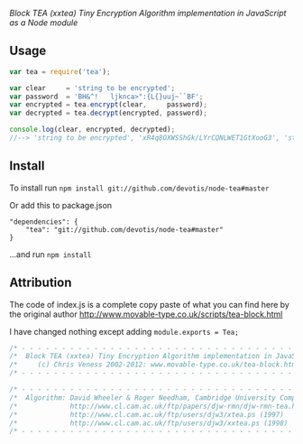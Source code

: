 *Block TEA (xxtea) Tiny Encryption Algorithm implementation in JavaScript as a Node module*

## Usage

```javascript
var tea = require('tea');

var clear     = 'string to be encrypted';
var password  = 'BH&^!   ljknca>":{L{}uuj~``BF';
var encrypted = tea.encrypt(clear,     password);
var decrypted = tea.decrypt(encrypted, password);

console.log(clear, encrypted, decrypted);
//--> 'string to be encrypted', 'xR4q8OXWSShGk/LYrCQNLWET1GtXooG3', 'string to be encrypted'
```

## Install

To install run `npm install git://github.com/devotis/node-tea#master`

Or add this to package.json

    "dependencies": {
        "tea": "git://github.com/devotis/node-tea#master"
    }
...and run `npm install`

## Attribution

The code of index.js is a complete copy paste of what you can find here by the original author http://www.movable-type.co.uk/scripts/tea-block.html

I have changed nothing except adding `module.exports = Tea;`


```javascript
/* - - - - - - - - - - - - - - - - - - - - - - - - - - - - - - - - - - - - - - - - - - - - - - -  */
/*  Block TEA (xxtea) Tiny Encryption Algorithm implementation in JavaScript                      */
/*     (c) Chris Veness 2002-2012: www.movable-type.co.uk/tea-block.html                          */
/* - - - - - - - - - - - - - - - - - - - - - - - - - - - - - - - - - - - - - - - - - - - - - - -  */

/* - - - - - - - - - - - - - - - - - - - - - - - - - - - - - - - - - - - - - - - - - - - - - - -  */
/*  Algorithm: David Wheeler & Roger Needham, Cambridge University Computer Lab                   */
/*             http://www.cl.cam.ac.uk/ftp/papers/djw-rmn/djw-rmn-tea.html (1994)                 */
/*             http://www.cl.cam.ac.uk/ftp/users/djw3/xtea.ps (1997)                              */
/*             http://www.cl.cam.ac.uk/ftp/users/djw3/xxtea.ps (1998)                             */
/* - - - - - - - - - - - - - - - - - - - - - - - - - - - - - - - - - - - - - - - - - - - - - - -  */
```
